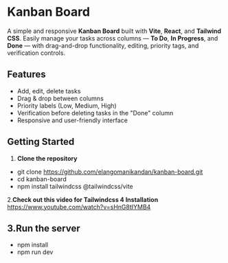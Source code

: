 # Kanban Board 

A simple and responsive **Kanban Board** built with **Vite**, **React**, and **Tailwind CSS**. Easily manage your tasks across columns — **To Do**, **In Progress**, and **Done** — with drag-and-drop functionality, editing, priority tags, and verification controls.

##  Features

-  Add, edit, delete tasks  
-  Drag & drop between columns  
-  Priority labels (Low, Medium, High)  
-  Verification before deleting tasks in the "Done" column  
-  Responsive and user-friendly interface  

##  Getting Started

1. **Clone the repository** 
-  git clone https://github.com/elangomanikandan/kanban-board.git
-  cd kanban-board
- npm install tailwindcss @tailwindcss/vite


2.**Check out this video for Tailwindcss 4 Installation**
https://www.youtube.com/watch?v=sHnG8tIYMB4

## 3.**Run the server**
- npm install
- npm run dev
